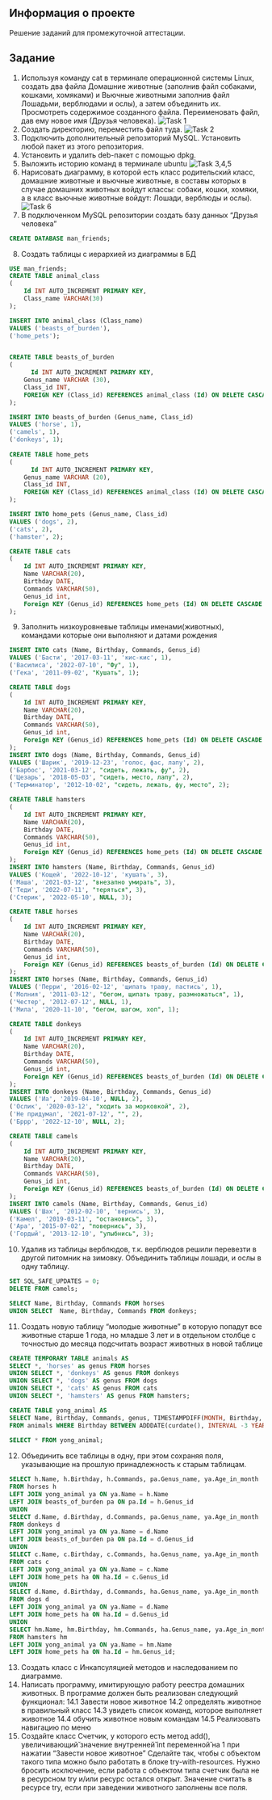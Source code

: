 ## Информация о проекте
Решение заданий для промежуточной аттестации.

## Задание
1. Используя команду cat в терминале операционной системы Linux, создать
два файла Домашние животные (заполнив файл собаками, кошками,
хомяками) и Вьючные животными заполнив файл Лошадьми, верблюдами и
ослы), а затем объединить их. Просмотреть содержимое созданного файла.
Переименовать файл, дав ему новое имя (Друзья человека).
![Task 1](https://i.ibb.co/w0GryMx/task1.png)
2. Создать директорию, переместить файл туда.
![Task 2](https://i.ibb.co/TtF2X7L/task2.png)
3. Подключить дополнительный репозиторий MySQL. Установить любой пакет
из этого репозитория.
4. Установить и удалить deb-пакет с помощью dpkg.
5. Выложить историю команд в терминале ubuntu
![Task 3,4,5](https://i.ibb.co/TbJRMXr/task3.png)
6. Нарисовать диаграмму, в которой есть класс родительский класс, домашние
животные и вьючные животные, в составы которых в случае домашних
животных войдут классы: собаки, кошки, хомяки, а в класс вьючные животные
войдут: Лошади, верблюды и ослы).
![Task 6](https://i.ibb.co/3yv3qD9/task4.png)
7. В подключенном MySQL репозитории создать базу данных “Друзья
человека”
```sql
CREATE DATABASE man_friends;
```

8. Создать таблицы с иерархией из диаграммы в БД
```sql
USE man_friends;
CREATE TABLE animal_class
(
	Id INT AUTO_INCREMENT PRIMARY KEY, 
	Class_name VARCHAR(30)
);

INSERT INTO animal_class (Class_name)
VALUES ('beasts_of_burden'),
('home_pets');  


CREATE TABLE beasts_of_burden
(
	  Id INT AUTO_INCREMENT PRIMARY KEY,
    Genus_name VARCHAR (30),
    Class_id INT,
    FOREIGN KEY (Class_id) REFERENCES animal_class (Id) ON DELETE CASCADE ON UPDATE CASCADE
);

INSERT INTO beasts_of_burden (Genus_name, Class_id)
VALUES ('horse', 1),
('camels', 1),  
('donkeys', 1); 
    
CREATE TABLE home_pets
(
	  Id INT AUTO_INCREMENT PRIMARY KEY,
    Genus_name VARCHAR (20),
    Class_id INT,
    FOREIGN KEY (Class_id) REFERENCES animal_class (Id) ON DELETE CASCADE ON UPDATE CASCADE
);

INSERT INTO home_pets (Genus_name, Class_id)
VALUES ('dogs', 2),
('cats', 2),  
('hamster', 2); 

CREATE TABLE cats 
(       
    Id INT AUTO_INCREMENT PRIMARY KEY, 
    Name VARCHAR(20), 
    Birthday DATE,
    Commands VARCHAR(50),
    Genus_id int,
    Foreign KEY (Genus_id) REFERENCES home_pets (Id) ON DELETE CASCADE ON UPDATE CASCADE
);
```
9. Заполнить низкоуровневые таблицы именами(животных), командами
которые они выполняют и датами рождения
```sql
INSERT INTO cats (Name, Birthday, Commands, Genus_id)
VALUES ('Басти', '2017-03-11', 'кис-кис', 1),
('Василиса', '2022-07-10', "Фу", 1),  
('Гека', '2011-09-02', "Кушать", 1); 

CREATE TABLE dogs 
(       
    Id INT AUTO_INCREMENT PRIMARY KEY, 
    Name VARCHAR(20), 
    Birthday DATE,
    Commands VARCHAR(50),
    Genus_id int,
    Foreign KEY (Genus_id) REFERENCES home_pets (Id) ON DELETE CASCADE ON UPDATE CASCADE
);
INSERT INTO dogs (Name, Birthday, Commands, Genus_id)
VALUES ('Шарик', '2019-12-23', 'голос, фас, лапу', 2),
('Барбос', '2021-03-12', "сидеть, лежать, фу", 2),  
('Цезарь', '2018-05-03', "сидеть, место, лапу", 2), 
('Терминатор', '2012-10-02', "сидеть, лежать, фу, место", 2);

CREATE TABLE hamsters 
(       
    Id INT AUTO_INCREMENT PRIMARY KEY, 
    Name VARCHAR(20), 
    Birthday DATE,
    Commands VARCHAR(50),
    Genus_id int,
    Foreign KEY (Genus_id) REFERENCES home_pets (Id) ON DELETE CASCADE ON UPDATE CASCADE
);
INSERT INTO hamsters (Name, Birthday, Commands, Genus_id)
VALUES ('Кощей', '2022-10-12', 'кушать', 3),
('Маша', '2021-03-12', "внезапно умирать", 3),  
('Теди', '2022-07-11', "теряться", 3), 
('Стерик', '2022-05-10', NULL, 3);

CREATE TABLE horses 
(       
    Id INT AUTO_INCREMENT PRIMARY KEY, 
    Name VARCHAR(20), 
    Birthday DATE,
    Commands VARCHAR(50),
    Genus_id int,
    Foreign KEY (Genus_id) REFERENCES beasts_of_burden (Id) ON DELETE CASCADE ON UPDATE CASCADE
);
INSERT INTO horses (Name, Birthday, Commands, Genus_id)
VALUES ('Перри', '2016-02-12', 'щипать траву, пастись', 1),
('Молния', '2011-03-12', "бегом, щипать траву, размножаться", 1),  
('Честер', '2012-07-12', NULL, 1), 
('Мила', '2020-11-10', "бегом, шагом, хоп", 1);

CREATE TABLE donkeys 
(       
    Id INT AUTO_INCREMENT PRIMARY KEY, 
    Name VARCHAR(20), 
    Birthday DATE,
    Commands VARCHAR(50),
    Genus_id int,
    Foreign KEY (Genus_id) REFERENCES beasts_of_burden (Id) ON DELETE CASCADE ON UPDATE CASCADE
);
INSERT INTO donkeys (Name, Birthday, Commands, Genus_id)
VALUES ('Иа', '2019-04-10', NULL, 2),
('Ослик', '2020-03-12', "ходить за морковкой", 2),  
('Не придумал', '2021-07-12', "", 2), 
('Бррр', '2022-12-10', NULL, 2);

CREATE TABLE camels 
(       
    Id INT AUTO_INCREMENT PRIMARY KEY, 
    Name VARCHAR(20), 
    Birthday DATE,
    Commands VARCHAR(50),
    Genus_id int,
    Foreign KEY (Genus_id) REFERENCES beasts_of_burden (Id) ON DELETE CASCADE ON UPDATE CASCADE
);
INSERT INTO camels (Name, Birthday, Commands, Genus_id)
VALUES ('Шах', '2012-02-10', 'вернись', 3),
('Камел', '2019-03-11', "остановись", 3),  
('Ара', '2015-07-02', "повернись", 3), 
('Гордый', '2013-12-10', "улыбнись", 3);
```

10. Удалив из таблицы верблюдов, т.к. верблюдов решили перевезти в другой
питомник на зимовку. Объединить таблицы лошади, и ослы в одну таблицу.
```sql
SET SQL_SAFE_UPDATES = 0;
DELETE FROM camels;

SELECT Name, Birthday, Commands FROM horses
UNION SELECT  Name, Birthday, Commands FROM donkeys;
```

11. Создать новую таблицу “молодые животные” в которую попадут все
животные старше 1 года, но младше 3 лет и в отдельном столбце с точностью
до месяца подсчитать возраст животных в новой таблице
```sql
CREATE TEMPORARY TABLE animals AS 
SELECT *, 'horses' as genus FROM horses
UNION SELECT *, 'donkeys' AS genus FROM donkeys
UNION SELECT *, 'dogs' AS genus FROM dogs
UNION SELECT *, 'cats' AS genus FROM cats
UNION SELECT *, 'hamsters' AS genus FROM hamsters;

CREATE TABLE yong_animal AS
SELECT Name, Birthday, Commands, genus, TIMESTAMPDIFF(MONTH, Birthday, CURDATE()) AS Age_in_month
FROM animals WHERE Birthday BETWEEN ADDDATE(curdate(), INTERVAL -3 YEAR) AND ADDDATE(CURDATE(), INTERVAL -1 YEAR);
 
SELECT * FROM yong_animal;
```
12. Объединить все таблицы в одну, при этом сохраняя поля, указывающие на
прошлую принадлежность к старым таблицам.
```sql
SELECT h.Name, h.Birthday, h.Commands, pa.Genus_name, ya.Age_in_month 
FROM horses h
LEFT JOIN yong_animal ya ON ya.Name = h.Name
LEFT JOIN beasts_of_burden pa ON pa.Id = h.Genus_id
UNION 
SELECT d.Name, d.Birthday, d.Commands, pa.Genus_name, ya.Age_in_month 
FROM donkeys d 
LEFT JOIN yong_animal ya ON ya.Name = d.Name
LEFT JOIN beasts_of_burden pa ON pa.Id = d.Genus_id
UNION
SELECT c.Name, c.Birthday, c.Commands, ha.Genus_name, ya.Age_in_month 
FROM cats c
LEFT JOIN yong_animal ya ON ya.Name = c.Name
LEFT JOIN home_pets ha ON ha.Id = c.Genus_id
UNION
SELECT d.Name, d.Birthday, d.Commands, ha.Genus_name, ya.Age_in_month 
FROM dogs d
LEFT JOIN yong_animal ya ON ya.Name = d.Name
LEFT JOIN home_pets ha ON ha.Id = d.Genus_id
UNION
SELECT hm.Name, hm.Birthday, hm.Commands, ha.Genus_name, ya.Age_in_month 
FROM hamsters hm
LEFT JOIN yong_animal ya ON ya.Name = hm.Name
LEFT JOIN home_pets ha ON ha.Id = hm.Genus_id;
```

13. Создать класс с Инкапсуляцией методов и наследованием по диаграмме.
14. Написать программу, имитирующую работу реестра домашних животных.
В программе должен быть реализован следующий функционал:
14.1 Завести новое животное
14.2 определять животное в правильный класс
14.3 увидеть список команд, которое выполняет животное
14.4 обучить животное новым командам
14.5 Реализовать навигацию по меню
15. Создайте класс Счетчик, у которого есть метод add(), увеличивающий̆
значение внутренней̆ int переменной̆ на 1 при нажатии “Завести новое
животное” Сделайте так, чтобы с объектом такого типа можно было работать в
блоке try-with-resources. Нужно бросить исключение, если работа с объектом
типа счетчик была не в ресурсном try и/или ресурс остался открыт. Значение
считать в ресурсе try, если при заведении животного заполнены все поля.